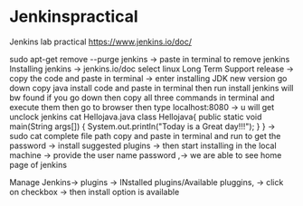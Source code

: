 # Jenkinspractical
Jenkins lab practical
https://www.jenkins.io/doc/

sudo apt-get remove --purge jenkins -> paste in terminal to remove jenkins
Installing jenkins  -> jenkins.io/doc
select linux
Long Term Support release -> copy the code and paste in terminal  -> enter
installing JDK new version go down copy java install code and paste in terminal then run 
install jenkins will bw found if you go down
then copy all three commands in terminal and execute them 
then go to browser then type localhost:8080 -> u will get unclock jenkins
cat Hellojava.java
class Hellojava{
public static void main(String args[])
{
System.out.println("Today is a Great day!!!");
}
}
-> sudo cat complete file path copy and paste in terminal and run to get the password -> 
install suggested plugins -> then start installing in the local machine 
-> provide the user name password ,-> we are able to see home page of jenkins 

Manage Jenkins-> plugins -> INstalled plugins/Available pluggins, -> click on checkbox -> then install option is available
